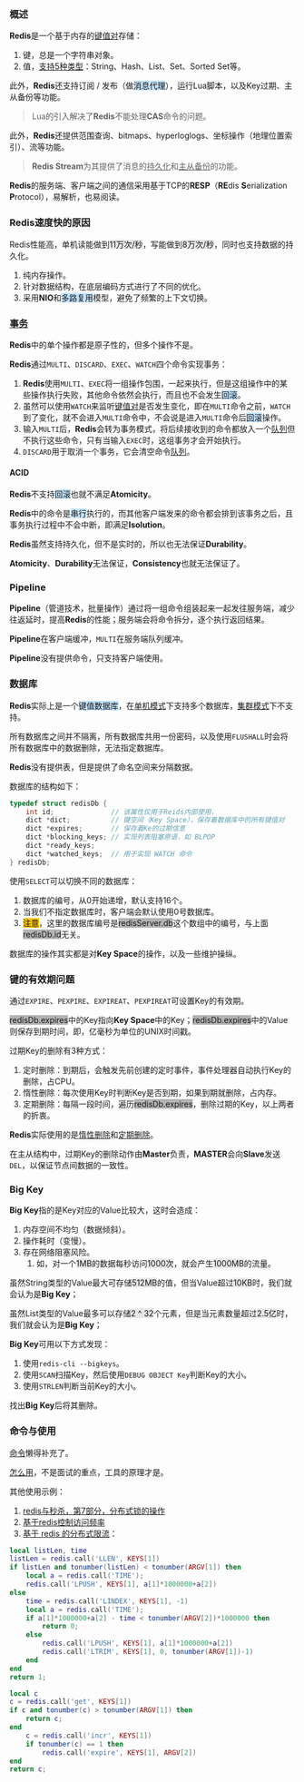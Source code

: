 ### 概述

**Redis**是一个基于内存的<u>键值对</u>存储：

1. 键，总是一个字符串对象。
2. 值，[支持5种类型](https://www.runoob.com/redis/redis-data-types.html)：String、Hash、List、Set、Sorted Set等。

此外，**Redis**还支持订阅 / 发布（做<span style=background:#c2e2ff>消息代理</span>），运行Lua脚本，以及Key过期、主从备份等功能。

> Lua的引入解决了**Redis**不能处理**CAS**命令的问题。

此外，**Redis**还提供范围查询、bitmaps、hyperloglogs、坐标操作（地理位置索引）、流等功能。

> **Redis Stream**为其提供了消息的<u>持久化</u>和<u>主从备份</u>的功能。

**Redis**的服务端、客户端之间的通信采用基于TCP的**RESP**（**RE**dis **S**erialization **P**rotocol），易解析，也易阅读。



### Redis速度快的原因

Redis性能高，单机读能做到<span style=background:#e6e6e6>11万次/秒</span>，写能做到<span style=background:#e6e6e6>8万次/秒</span>，同时也支持数据的持久化。

1. 纯内存操作。
2. 针对数据结构，在底层编码方式进行了不同的优化。
3. 采用**NIO**和<span style=background:#c2e2ff>多路复用</span>模型，避免了频繁的上下文切换。



### [事务](https://www.runoob.com/redis/redis-data-types.html)

**Redis**中的单个操作都是原子性的，但多个操作不是。

**Redis**通过`MULTI`、`DISCARD`、`EXEC`、`WATCH`四个命令实现事务：

1. **Redis**使用`MULTI`、`EXEC`将一组操作包围，一起来执行，但是这组操作中的某些操作执行失败，其他命令依然会执行，而且也不会发生<span style=background:#c2e2ff>回滚</span>。
2. 虽然可以使用`WATCH`来监听<u>键值对</u>是否发生变化，即在`MULTI`命令之前，`WATCH`到了变化，就不会进入`MULTI`命令中，不会说是进入`MULTI`命令后<span style=background:#c2e2ff>回滚</span>操作。
3. 输入`MULTI`后，**Redis**会转为事务模式，将后续接收到的命令都放入一个<u>队列</u>但不执行这些命令，只有当输入`EXEC`时，这组事务才会开始执行。
4. `DISCARD`用于取消一个事务，它会清空命令<u>队列</u>。

#### ACID

**Redis**不支持<span style=background:#c2e2ff>回滚</span>也就不满足**Atomicity**。

**Redis**中的命令是<span style=background:#c2e2ff>串行</span>执行的，而其他客户端发来的命令都会排到该事务之后，且事务执行过程中不会中断，即满足**Isolution**。

**Redis**虽然支持持久化，但不是实时的，所以也无法保证**Durability**。

**Atomicity**、**Durability**无法保证，**Consistency**也就无法保证了。



### Pipeline

**Pipeline**（管道技术，批量操作）通过将一组命令组装起来一起发往服务端，减少往返延时，提高**Redis**的性能；服务端会将命令拆分，逐个执行返回结果。

**Pipeline**在客户端缓冲，`MULTI`在服务端队列缓冲。

**Pipeline**没有提供命令，只支持客户端使用。



### 数据库

**Redis**实际上是一个<span style=background:#c2e2ff>键值数据库</span>，在<u>单机模式</u>下支持多个数据库，<u>集群模式</u>下不支持。

所有数据库之间并不隔离，所有数据库共用一份密码，以及使用`FLUSHALL`时会将所有数据库中的数据删除，无法指定数据库。

**Redis**没有提供表，但是提供了命名空间来分隔数据。

数据库的结构如下：

```c
typedef struct redisDb {
    int id; 			 // 该属性仅用于Reids内部使用，
    dict *dict; 		 // 键空间（Key Space），保存着数据库中的所有键值对
    dict *expires;       // 保存着Ke的过期信息
    dict *blocking_keys; // 实现列表阻塞原语，如 BLPOP
    dict *ready_keys;
    dict *watched_keys;  // 用于实现 WATCH 命令
} redisDb;
```

使用`SELECT`可以切换不同的数据库：

1. 数据库的编号，从0开始递增，默认支持16个。
2. 当我们不指定数据库时，客户端会默认使用0号数据库。
3. <span style=background:#fdc200>注意</span>，这里的数据库编号是<span style=background:#b3b3b3>redisServer.db</span>这个数组中的编号，与上面<span style=background:#b3b3b3>redisDb.id</span>无关。

数据库的操作其实都是对**Key Space**的操作，以及一些维护操纵。



### 键的有效期问题

通过`EXPIRE`、`PEXPIRE`、`EXPIREAT`、`PEXPIREAT`可设置Key的有效期。

<span style=background:#b3b3b3>redisDb.expires</span>中的Key指向**Key Space**中的Key；<span style=background:#b3b3b3>redisDb.expires</span>中的Value则保存到期时间，即，亿毫秒为单位的UNIX时间戳。

过期Key的删除有3种方式：

1. 定时删除：到期后，会触发先前创建的定时事件，事件处理器自动执行Key的删除，占CPU。
2. 惰性删除：每次使用Key时判断Key是否到期，如果到期就删除，占内存。
3. 定期删除：每隔一段时间，遍历<span style=background:#b3b3b3>redisDb.expires</span>，删除过期的Key，以上两者的折衷。

**Redis**实际使用的是<u>惰性删除</u>和<u>定期删除</u>。

在主从结构中，过期Key的删除动作由**Master**负责，**MASTER**会向**Slave**发送`DEL`，以保证节点间数据的一致性。



### Big Key

**Big Key**指的是Key对应的Value比较大，这时会造成：

1. 内存空间不均匀（数据倾斜）。
2. 操作耗时（变慢）。
3. 存在网络阻塞风险。
   1. 如，对一个<span style=background:#e6e6e6>1MB</span>的数据每秒访问<span style=background:#e6e6e6>1000次</span>，就会产生<span style=background:#e6e6e6>1000MB</span>的流量。

虽然String类型的Value最大可存储<span style=background:#e6e6e6>512MB</span>的值，但当Value超过<span style=background:#e6e6e6>10KB</span>时，我们就会认为是**Big Key**；

虽然List类型的Value最多可以存储<span style=background:#e6e6e6>2 ^ 32</span>个元素，但是当元素数量超过<span style=background:#e6e6e6>2.5亿</span>时，我们就会认为是**Big Key**；

**Big Key**可用以下方式发现：

1. 使用`redis-cli --bigkeys`。
2. 使用`SCAN`扫描Key，然后使用`DEBUG OBJECT Key`判断Key的大小。
3. 使用`STRLEN`判断当前Key的大小。

找出**Big Key**后将其删除。



### 命令与使用

[命令](https://redis.io/commands)懒得补充了。

[怎么用](https://www.cnblogs.com/edisonfeng/p/3571870.html)，不是面试的重点，工具的原理才是。

其他使用示例：

1. [redis与秒杀，第7部分，分布式锁的操作](https://www.zhihu.com/question/20978066/answer/2027433026)
2. [基于redis控制访问频率](https://www.cnblogs.com/duanxz/p/4494072.html)
3. [基于 redis 的分布式限流](https://www.cnblogs.com/duanxz/p/4123068.html#c-2)：

```lua
local listLen, time
listLen = redis.call('LLEN', KEYS[1])
if listLen and tonumber(listLen) < tonumber(ARGV[1]) then
    local a = redis.call('TIME');
    redis.call('LPUSH', KEYS[1], a[1]*1000000+a[2])
else
    time = redis.call('LINDEX', KEYS[1], -1)
    local a = redis.call('TIME');
    if a[1]*1000000+a[2] - time < tonumber(ARGV[2])*1000000 then
        return 0;
    else
        redis.call('LPUSH', KEYS[1], a[1]*1000000+a[2])
        redis.call('LTRIM', KEYS[1], 0, tonumber(ARGV[1])-1)
    end
end
return 1;
```

```lua
local c
c = redis.call('get', KEYS[1])
if c and tonumber(c) > tonumber(ARGV[1]) then
    return c;
end
    c = redis.call('incr', KEYS[1])
    if tonumber(c) == 1 then
        redis.call('expire', KEYS[1], ARGV[2])
end
return c;
```

